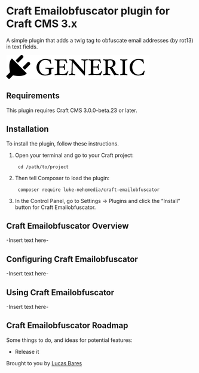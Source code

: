 # Craft Emailobfuscator plugin for Craft CMS 3.x

A simple plugin that adds a twig tag to obfuscate email addresses (by rot13) in text fields.

![Screenshot](resources/img/plugin-logo.png)

## Requirements

This plugin requires Craft CMS 3.0.0-beta.23 or later.

## Installation

To install the plugin, follow these instructions.

1. Open your terminal and go to your Craft project:

        cd /path/to/project

2. Then tell Composer to load the plugin:

        composer require luke-nehemedia/craft-emailobfuscator

3. In the Control Panel, go to Settings → Plugins and click the “Install” button for Craft Emailobfuscator.

## Craft Emailobfuscator Overview

-Insert text here-

## Configuring Craft Emailobfuscator

-Insert text here-

## Using Craft Emailobfuscator

-Insert text here-

## Craft Emailobfuscator Roadmap

Some things to do, and ideas for potential features:

* Release it

Brought to you by [Lucas Bares](http://luke.nehemedia.de)
